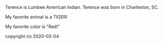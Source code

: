Terence is Lumbee American Indian.
Terence was born in Charleston, SC.

My favorite animal is a TIGER!

My favorite color is "Red!"

copyright i/o 2020-03-04
